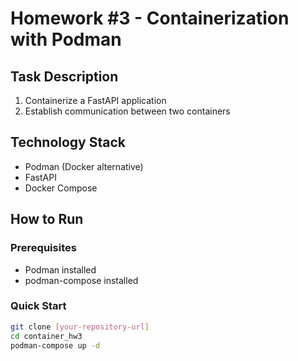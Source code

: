 # Homework #3 - Containerization with Podman

## Task Description
1. Containerize a FastAPI application
2. Establish communication between two containers

## Technology Stack
- Podman (Docker alternative)
- FastAPI
- Docker Compose

## How to Run

### Prerequisites
- Podman installed
- podman-compose installed

### Quick Start
```bash
git clone [your-repository-url]
cd container_hw3
podman-compose up -d
